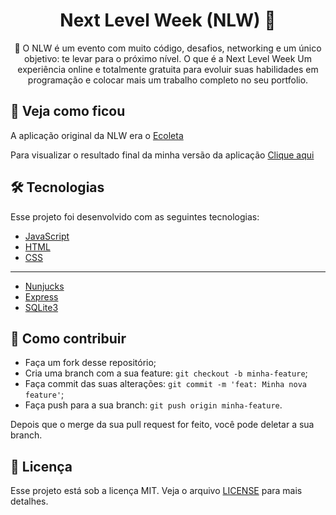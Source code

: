 <h1 align="center">
  <strong> Next Level Week (NLW) 🚀</strong>
</h1>
<p align="center">💜 O NLW é um evento com muito código, desafios, networking e um único objetivo: te levar para o próximo nível. O que é a Next Level Week
Um experiência online e totalmente gratuita para evoluir suas habilidades em programação e colocar mais um trabalho completo no seu portfolio.</p>

## 🔎 Veja como ficou
A aplicação original da NLW era o [Ecoleta](https://github.com/Rocketseat/nlw-01-starter)

Para visualizar o resultado final da minha versão da aplicação [Clique aqui](https://petfinder-testapp.herokuapp.com)

## 🛠 Tecnologias

Esse projeto foi desenvolvido com as seguintes tecnologias:

- [JavaScript](https://pt.wikipedia.org/wiki/JavaScript)
- [HTML](https://pt.wikipedia.org/wiki/HTML)
- [CSS](https://pt.wikipedia.org/wiki/Cascading_Style_Sheets)

---

- [Nunjucks](https://mozilla.github.io/nunjucks/)
- [Express](https://expressjs.com/pt-br/)
- [SQLite3](https://www.sqlite.org/index.html)

## 🤔 Como contribuir

- Faça um fork desse repositório;
- Cria uma branch com a sua feature: `git checkout -b minha-feature`;
- Faça commit das suas alterações: `git commit -m 'feat: Minha nova feature'`;
- Faça push para a sua branch: `git push origin minha-feature`.

Depois que o merge da sua pull request for feito, você pode deletar a sua branch.

## :memo: Licença

Esse projeto está sob a licença MIT. Veja o arquivo [LICENSE](https://github.com/guivictorr/pet-finder/blob/master/LICENSE) para mais detalhes.
